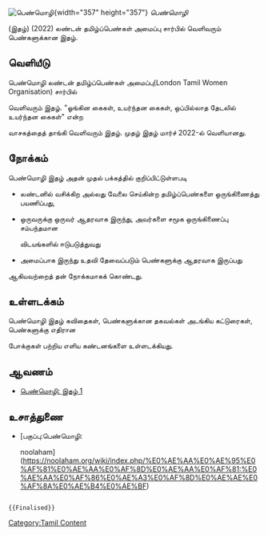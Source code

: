 ![பெண்மொழி](பெண்மொழி.png "பெண்மொழி"){width="357" height="357"} *பெண்மொழி*
(இதழ்) (2022) லண்டன் தமிழ்ப்பெண்கள் அமைப்பு சார்பில் வெளிவரும் பெண்களுக்கான இதழ்.

## வெளியீடு

பெண்மொழி லண்டன் தமிழ்ப்பெண்கள் அமைப்பு(London Tamil Women Organisation) சார்பில்
வெளிவரும் இதழ். "ஓங்கின கைகள், உயர்ந்தன கைகள், ஒப்பில்லாத தேடலில் உயர்ந்தன கைகள்" என்ற
வாசகத்தைத் தாங்கி வெளிவரும் இதழ். முதழ் இதழ் மார்ச் 2022-ல் வெளியானது.

## நோக்கம்

பெண்மொழி இதழ் அதன் முதல் பக்கத்தில் குறிப்பிட்டுள்ளபடி

-   லண்டனில் வசிக்கிற அல்லது வேலை செய்கின்ற தமிழ்ப்பெண்களை ஒருங்கிணைத்து பயணிப்பது,
-   ஒருவருக்கு ஒருவர் ஆதரவாக இருந்து, அவர்களை சமூக ஒருங்கிணைப்பு சம்பந்தமான
    விடயங்களில் ஈடுபடுத்துவது
-   அமைப்பாக இருந்து உதவி தேவைப்படும் பெண்களுக்கு ஆதரவாக இருப்பது

ஆகியவற்றைத் தன் நோக்கமாகக் கொண்டது.

## உள்ளடக்கம்

பெண்மொழி இதழ் கவிதைகள், பெண்களுக்கான தகவல்கள் அடங்கிய கட்டுரைகள், பெண்களுக்கு எதிரான
போக்குகள் பற்றிய எளிய கண்டனங்களை உள்ளடக்கியது.

## ஆவணம்

-   [பெண்மொழி: இதழ் 1](https://noolaham.net/project/902/90129/90129.pdf)

## உசாத்துணை

-   [பகுப்பு:பெண்மொழி:
    noolaham](https://noolaham.org/wiki/index.php/%E0%AE%AA%E0%AE%95%E0%AF%81%E0%AE%AA%E0%AF%8D%E0%AE%AA%E0%AF%81:%E0%AE%AA%E0%AF%86%E0%AE%A3%E0%AF%8D%E0%AE%AE%E0%AF%8A%E0%AE%B4%E0%AE%BF)

```{=mediawiki}
{{Finalised}}
```
[Category:Tamil Content](Category:Tamil_Content "wikilink")
